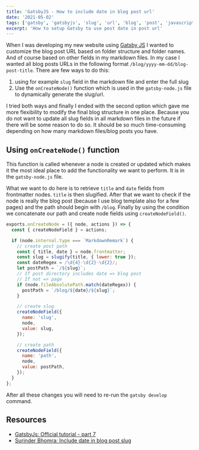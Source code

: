 ```yaml
---
title: 'GatsbyJS - How to include date in blog post url'
date: '2021-05-02'
tags: ['gatsby', 'gatsbyjs', 'slug', 'url', 'blog', 'post', 'javascript']
excerpt: 'How to setup Gatsby to use post date in post url'
---
```


When I was developing my new website using [Gatsby JS][gatsby] I wanted to customize the blog post URL based on folder structure and folder names. And of course based on other fields in my markdown files. In my case I wanted all blog posts URLs in the following format `/blog/yyyy-mm-dd/blog-post-title`. There are few ways to do this:

1. using for example `slug` field in the markdown file and enter the full slug
1. Use the `onCreateNode()` function which is used in the `gatsby-node.js` file to dynamically generate the slug/url.

I tried both ways and finally I ended with the second option which gave me more flexibility to modify the final blog structure in one place. Because you do not want to update all slug fields in all markdown files in the future if there will be some reason to do so. It should be so much time-consuming depending on how many markdown files/blog posts you have.

## Using `onCreateNode()` function

This function is called whenever a node is created or updated which makes it the most ideal place to add the functionality we want to perform. It is in the `gatsby-node.js` file.

What we want to do here is to retrieve `title` and `date` fields from frontmatter nodes. `title` is then slugified.
After that we want to check if the node is really the blog post (because I use blog template also for a few pages) and the path should begin with `/blog`. Finally by using the condition we concatenate our path and create node fields using `createNodeField()`.

```js
exports.onCreateNode = ({ node, actions }) => {
  const { createNodeField } = actions;

  if (node.internal.type === `MarkdownRemark`) {
    // create post path
    const { title, date } = node.frontmatter;
    const slug = slugify(title, { lower: true });
    const dateRegex = /\d{4}-\d{2}-\d{2}/;
    let postPath = `/${slug}`;
    // If post directory includes date => blog post
    // If not => page
    if (node.fileAbsolutePath.match(dateRegex)) {
      postPath = `/blog/${date}/${slug}`;
    }

    // create slug
    createNodeField({
      name: 'slug',
      node,
      value: slug,
    });

    // create path
    createNodeField({
      name: 'path',
      node,
      value: postPath,
    });
  }
};
```

After all these changes you will need to re-run the `gatsby develop` command.

## Resources

- [GatsbyJs: Official tutorial - part 7][gatsbyjs-tutorial-7]
- [Surinder Bhomra: Include date in blog post slug][include-date-in-blog-post]

[gatsbyjs-tutorial-7]: https://www.gatsbyjs.com/docs/tutorial/part-seven/
[include-date-in-blog-post]: https://www.surinderbhomra.com/Blog/2020/01/11/Gatsby-Include-Date-In-Blog-Post-Slug
[gatsby]: https://www.gatsbyjs.com/
